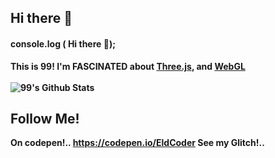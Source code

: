 ## Hi there 👋
#### console.log ( Hi there 👋);

<b> This is 99! I'm FASCINATED about [Three.js](https://threejs.org/), and [WebGL](https://webglsamples.org)
  <br></br>
  ![99's Github Stats](https://github-readme-stats.vercel.app/api?username=Eldrick99&bg_color=30,e96443,904e95&title_color=fff&text_color=fff)

  ## Follow Me!
  On codepen!..   https://codepen.io/EldCoder
  See my Glitch!..

